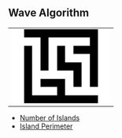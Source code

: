 ## Wave Algorithm

<table><tr><td>
<img src="../img/Wave.gif" alt="Example" title="Example" style="display: inline-block; margin: 0 auto; max-width: 200px; max-height: 200px">
</td></tr></table>

* [Number of Islands](https://leetcode.com/problems/number-of-islands/)
* [Island Perimeter](https://leetcode.com/problems/island-perimeter/)

